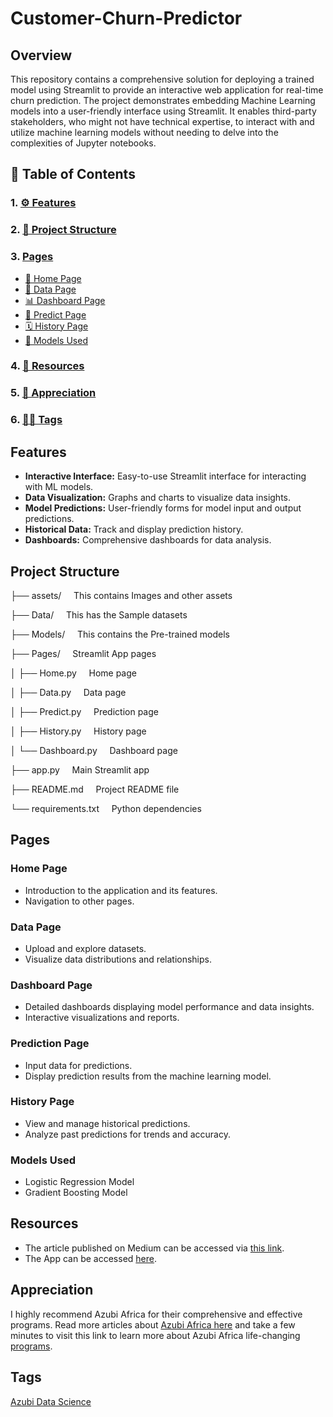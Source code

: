 # Customer-Churn-Predictor

## Overview

This repository contains a comprehensive solution for deploying a trained model using Streamlit to provide an interactive web application for real-time churn prediction. The project demonstrates embedding Machine Learning models into a user-friendly interface using Streamlit. It enables third-party stakeholders, who might not have technical expertise, to interact with and utilize machine learning models without needing to delve into the complexities of Jupyter notebooks.

## 📜 Table of Contents

### 1. [⚙️ Features](#features)

### 2. [🧱 Project Structure](#project-structure)

### 3. [Pages](#pages)
- [🏡 Home Page](#home-page)
- [🧮 Data Page](#data-page)
- [📊 Dashboard Page](#dashboard-page)
- [📶 Predict Page](#prediction-page)
- [🗓️ History Page](#history-page)
- [🤖 Models Used](#models-used)

### 4. [📄 Resources](#resources)

### 5. [🤝 Appreciation](#appreciation)

### 6. [👩‍💻 Tags](#tags)

## Features

- **Interactive Interface:** Easy-to-use Streamlit interface for interacting with ML models.
- **Data Visualization:** Graphs and charts to visualize data insights.
- **Model Predictions:** User-friendly forms for model input and output predictions.
- **Historical Data:** Track and display prediction history.
- **Dashboards:** Comprehensive dashboards for data analysis.

## Project Structure
├── assets/ &nbsp;&nbsp;&nbsp; This contains Images and other assets
                                               
├── Data/   &nbsp;&nbsp;&nbsp;  This has the Sample datasets

├── Models/  &nbsp;&nbsp;&nbsp; This contains the Pre-trained models

├── Pages/   &nbsp;&nbsp;&nbsp; Streamlit App pages

│   ├── Home.py &nbsp;&nbsp;&nbsp;  Home page

│   ├── Data.py &nbsp;&nbsp;&nbsp;  Data page

│   ├── Predict.py  &nbsp;&nbsp;&nbsp; Prediction page

│   ├── History.py  &nbsp;&nbsp;&nbsp; History page

│   └── Dashboard.py  &nbsp;&nbsp;&nbsp; Dashboard page

├── app.py  &nbsp;&nbsp;&nbsp;  Main Streamlit app

├── README.md  &nbsp;&nbsp;&nbsp;  Project README file

└── requirements.txt  &nbsp;&nbsp;&nbsp; Python dependencies


## Pages

### Home Page

- Introduction to the application and its features.
- Navigation to other pages.

### Data Page

- Upload and explore datasets.
- Visualize data distributions and relationships.

### Dashboard Page

- Detailed dashboards displaying model performance and data insights.
- Interactive visualizations and reports.

### Prediction Page

- Input data for predictions.
- Display prediction results from the machine learning model.

### History Page

- View and manage historical predictions.
- Analyze past predictions for trends and accuracy.

### Models Used

- Logistic Regression Model
- Gradient Boosting Model

## Resources

- The article published on Medium can be accessed via [this link](#).
- The App can be accessed [here](#).

## Appreciation

I highly recommend Azubi Africa for their comprehensive and effective programs. Read more articles about [Azubi Africa here](https://medium.com/@azubiafrica) and take a few minutes to visit this link to learn more about Azubi Africa life-changing [programs](https://bit.ly/41CGCwK).

## Tags

[Azubi Data Science](https://bit.ly/3ARq742)
